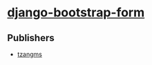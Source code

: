 # [django-bootstrap-form](https://pypi.org/project/django-bootstrap-form)



## Publishers
- [tzangms](https://pypi.org/user/tzangms)

